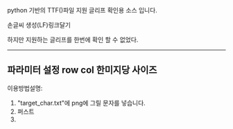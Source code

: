 python 기반의 TTF()파일 지원 글리프 확인용 소스 입니다.

손글씨 생성(LF)링크달기


하지만 지원하는 글리프를 한번에 확인 할 수 없었다.


-----------------------
파라미터 설정
row col
한미지당 사이즈
----------------------

이용방법설명:
1. "target_char.txt"에 png에 그릴 문자를 넣습니다.
2. 퍼스트
3. 
